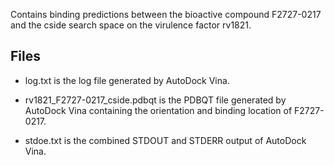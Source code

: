 Contains binding predictions between the bioactive compound F2727-0217 and the cside search space on the virulence factor rv1821.

## Files

- log.txt is the log file generated by AutoDock Vina.

- rv1821_F2727-0217_cside.pdbqt is the PDBQT file generated by AutoDock Vina containing the orientation and binding location of F2727-0217.

- stdoe.txt is the combined STDOUT and STDERR output of AutoDock Vina.

